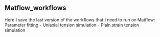 ## Matflow_workflows

Here I save the last version of the workflows that I need to run on Matflow:
Parameter fitting - Uniaxial tension simulation - Plain strain tension simulation
